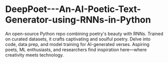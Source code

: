 # DeepPoet---An-AI-Poetic-Text-Generator-using-RNNs-in-Python
An open-source Python repo combining poetry's beauty with RNNs. Trained on curated datasets, it crafts captivating and soulful poetry. Delve into code, data prep, and model training for AI-generated verses. Aspiring poets, ML enthusiasts, and researchers find inspiration here—where creativity meets technology.
